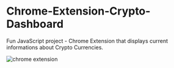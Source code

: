 # Chrome-Extension-Crypto-Dashboard

Fun JavaScript project - Chrome Extension that displays current informations about Crypto Currencies. 


![chrome extension](https://user-images.githubusercontent.com/36127590/146346781-0b3bf4e4-acce-404d-9953-416576e4cae0.png)
